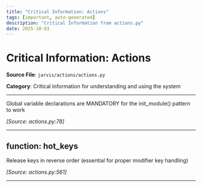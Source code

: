 ```yaml
---
title: "Critical Information: Actions"
tags: [important, auto-generated]
description: "Critical Information from actions.py"
date: 2025-10-03
---
```


# Critical Information: Actions

**Source File**: `jarvis/actions/actions.py`

**Category**: Critical information for understanding and using the system

---

<a id="general-1"></a>

Global variable declarations are MANDATORY for the init_module() pattern to work

*[Source: actions.py:78]*

---

## function: hot_keys

<a id="function:-hot_keys-1"></a>

Release keys in reverse order (essential for proper modifier key handling)

*[Source: actions.py:561]*

---
